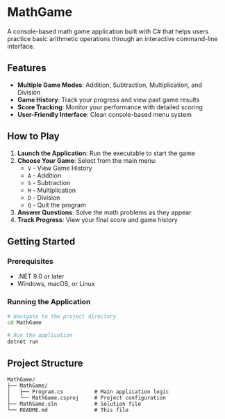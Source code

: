 # MathGame

A console-based math game application built with C# that helps users practice basic arithmetic operations through an interactive command-line interface.

## Features

- **Multiple Game Modes**: Addition, Subtraction, Multiplication, and Division
- **Game History**: Track your progress and view past game results
- **Score Tracking**: Monitor your performance with detailed scoring
- **User-Friendly Interface**: Clean console-based menu system

## How to Play

1. **Launch the Application**: Run the executable to start the game
2. **Choose Your Game**: Select from the main menu:
   - `V` - View Game History
   - `A` - Addition
   - `S` - Subtraction  
   - `M` - Multiplication
   - `D` - Division
   - `Q` - Quit the program
3. **Answer Questions**: Solve the math problems as they appear
4. **Track Progress**: View your final score and game history

## Getting Started

### Prerequisites
- .NET 9.0 or later
- Windows, macOS, or Linux

### Running the Application
```bash
# Navigate to the project directory
cd MathGame

# Run the application
dotnet run
```

## Project Structure

```
MathGame/
├── MathGame/
│   ├── Program.cs          # Main application logic
│   └── MathGame.csproj     # Project configuration
├── MathGame.sln            # Solution file
└── README.md               # This file
```


